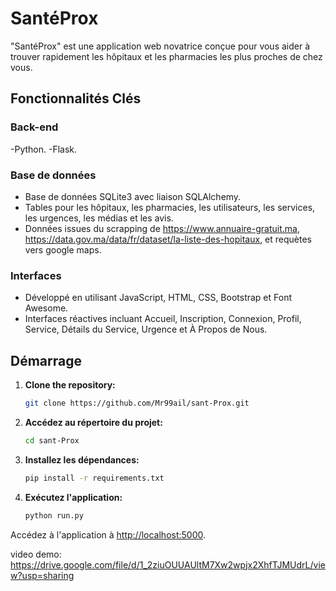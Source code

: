 # SantéProx

"SantéProx" est une application web novatrice conçue pour vous aider à trouver rapidement les hôpitaux et les pharmacies les plus proches de chez vous.

## Fonctionnalités Clés

### Back-end

-Python.
-Flask.

### Base de données

- Base de données SQLite3 avec liaison SQLAlchemy.
- Tables pour les hôpitaux, les pharmacies, les utilisateurs, les services, les urgences, les médias et les avis.
- Données issues du scrapping de https://www.annuaire-gratuit.ma, https://data.gov.ma/data/fr/dataset/la-liste-des-hopitaux, et requètes vers google maps.

### Interfaces

- Développé en utilisant JavaScript, HTML, CSS, Bootstrap et Font Awesome.
- Interfaces réactives incluant Accueil, Inscription, Connexion, Profil, Service, Détails du Service, Urgence et À Propos de Nous.

## Démarrage
1. **Clone the repository:**
   ```bash
   git clone https://github.com/Mr99ail/sant-Prox.git
2. **Accédez au répertoire du projet:**

    ```bash
    cd sant-Prox
    ```

3. **Installez les dépendances:**

    ```bash
    pip install -r requirements.txt
    ```

4. **Exécutez l'application:**

    ```bash
    python run.py
    ```

Accédez à l'application à [http://localhost:5000](http://localhost:5000).

video demo:
https://drive.google.com/file/d/1_2ziuOUUAUltM7Xw2wpjx2XhfTJMUdrL/view?usp=sharing
